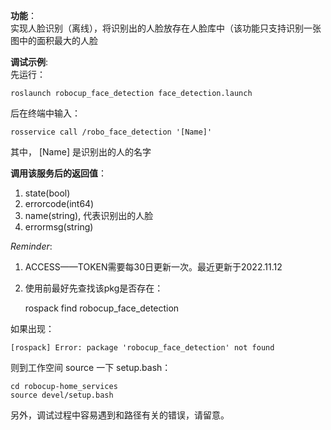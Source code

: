 **功能**：
<br>
实现人脸识别（离线），将识别出的人脸放存在人脸库中（该功能只支持识别一张图中的面积最大的人脸

**调试示例**:
<br>
先运行：

    roslaunch robocup_face_detection face_detection.launch

后在终端中输入：

    rosservice call /robo_face_detection '[Name]'

其中， [Name] 是识别出的人的名字

**调用该服务后的返回值**：
1. state(bool)
2. errorcode(int64)
3. name(string), 代表识别出的人脸
4. errormsg(string)

*Reminder*:
1. ACCESS——TOKEN需要每30日更新一次。最近更新于2022.11.12
2. 使用前最好先查找该pkg是否存在：

    rospack find robocup_face_detection

如果出现：

    [rospack] Error: package 'robocup_face_detection' not found

则到工作空间 source 一下 setup.bash：

    cd robocup-home_services
    source devel/setup.bash

另外，调试过程中容易遇到和路径有关的错误，请留意。